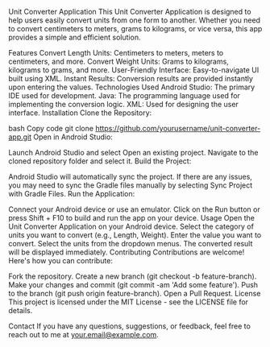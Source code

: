 Unit Converter Application
This Unit Converter Application is designed to help users easily convert units from one form to another. Whether you need to convert centimeters to meters, grams to kilograms, or vice versa, this app provides a simple and efficient solution.

Features
Convert Length Units: Centimeters to meters, meters to centimeters, and more.
Convert Weight Units: Grams to kilograms, kilograms to grams, and more.
User-Friendly Interface: Easy-to-navigate UI built using XML.
Instant Results: Conversion results are provided instantly upon entering the values.
Technologies Used
Android Studio: The primary IDE used for development.
Java: The programming language used for implementing the conversion logic.
XML: Used for designing the user interface.
Installation
Clone the Repository:

bash
Copy code
git clone https://github.com/yourusername/unit-converter-app.git
Open in Android Studio:

Launch Android Studio and select Open an existing project.
Navigate to the cloned repository folder and select it.
Build the Project:

Android Studio will automatically sync the project. If there are any issues, you may need to sync the Gradle files manually by selecting Sync Project with Gradle Files.
Run the Application:

Connect your Android device or use an emulator.
Click on the Run button or press Shift + F10 to build and run the app on your device.
Usage
Open the Unit Converter Application on your Android device.
Select the category of units you want to convert (e.g., Length, Weight).
Enter the value you want to convert.
Select the units from the dropdown menus.
The converted result will be displayed immediately.
Contributing
Contributions are welcome! Here's how you can contribute:

Fork the repository.
Create a new branch (git checkout -b feature-branch).
Make your changes and commit (git commit -am 'Add some feature').
Push to the branch (git push origin feature-branch).
Open a Pull Request.
License
This project is licensed under the MIT License - see the LICENSE file for details.

Contact
If you have any questions, suggestions, or feedback, feel free to reach out to me at your.email@example.com.
